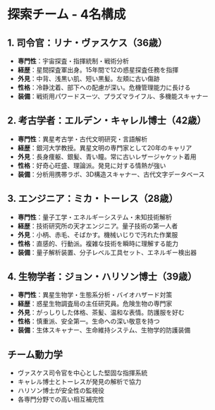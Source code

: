 # 探索チーム - 4名構成

## 1. 司令官：リナ・ヴァスケス（36歳）
- **専門性**：宇宙探査・指揮統制・戦術分析
- **経歴**：星間探査軍出身。15年間で12の惑星探査任務を指揮
- **外見**：中背、浅黒い肌、短い黒髪。左頬に古い傷跡
- **性格**：冷静沈着、部下への配慮が深い。危機管理能力に長ける
- **装備**：戦術用パワードスーツ、プラズマライフル、多機能スキャナー

## 2. 考古学者：エルデン・キャレル博士（42歳）
- **専門性**：異星考古学・古代文明研究・言語解析
- **経歴**：銀河大学教授。異星文明の専門家として20年のキャリア
- **外見**：長身痩躯、銀髪、青い瞳。常に古いレザージャケット着用
- **性格**：好奇心旺盛、理論派。発見に対する情熱が強い
- **装備**：分析用携帯ラボ、3D構造スキャナー、古代文字データベース

## 3. エンジニア：ミカ・トーレス（28歳）
- **専門性**：量子工学・エネルギーシステム・未知技術解析
- **経歴**：技術研究所の天才エンジニア。量子技術の第一人者
- **外見**：小柄、赤毛、そばかす。機械いじりで汚れた作業服
- **性格**：直感的、行動派。複雑な技術を瞬時に理解する能力
- **装備**：量子解析装置、分子レベル工具セット、エネルギー検出器

## 4. 生物学者：ジョン・ハリソン博士（39歳）
- **専門性**：異星生物学・生態系分析・バイオハザード対策
- **経歴**：惑星生物調査局の主任研究員。危険生物の専門家
- **外見**：がっしりした体格、茶髪、温和な表情。防護服を好む
- **性格**：慎重派、安全第一。生命への深い敬意を持つ
- **装備**：生体スキャナー、生命維持システム、生物学的防護装備

## チーム動力学
- ヴァスケス司令官を中心とした堅固な指揮系統
- キャレル博士とトーレスが発見の解析で協力
- ハリソン博士が安全性の監視役
- 各専門分野での高い相互補完性